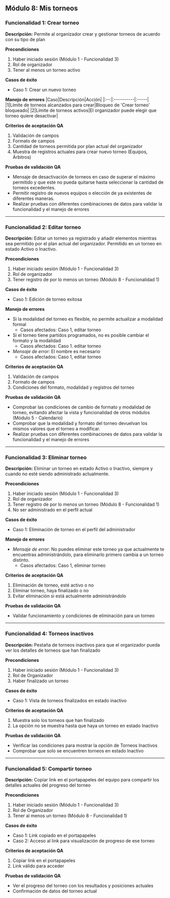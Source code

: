 ## Módulo 8: Mis torneos
### Funcionalidad 1: Crear torneo 
**Descripción:** Permite al organizador crear y gestionar torneos de acuerdo con su tipo de plan

**Precondiciones**
1. Haber iniciado sesión (Módulo 1 - Funcionalidad 3)
2. Rol de organizador
3. Tener al menos un torneo activo

**Casos de éxito**
- Caso 1: Crear un nuevo torneo

**Manejo de errores**
|Caso|Descripción|Acción|
|:--:|:----------|:-----|
|1|Límite de torneos alcanzados para crear|Bloqueo de 'Crear torneo' bloqueado|
|2|Límite de torneos activos|El organizador puede elegir que torneo quiere desactivar|

**Criterios de aceptación QA**
1. Validación de campos
2. Formato de campos
3. Cantidad de torneos permitida por plan actual del organizador
4. Muestra de registros actuales para crear nuevo torneo (Equipos, Árbitros)

**Pruebas de validación QA**
* Mensaje de desactivación de torneos en caso de superar el máximo permitido y que este no pueda quitarse hasta seleccionar la cantidad de torneos excedentes.
* Permitir registro de nuevos equipos o elección de ya existentes de diferentes maneras.
* Realizar pruebas con diferentes combinaciones de datos para validar la funcionalidad y el manejo de errores

---
### Funcionalidad 2: Editar torneo 
**Descripción:** Editar un torneo ya registrado y añadir elementos mientras sea permitido por el plan actual del organizador. Permitido en un torneo en estado Activo o Inactivo. 

**Precondiciones**
1. Haber iniciado sesión (Módulo 1 - Funcionalidad 3)
2. Rol de organizador
3. Tener registro de por lo menos un torneo (Módulo 8 - Funcionalidad 1)

**Casos de éxito**
- Caso 1: Edición de torneo exitosa

**Manejo de errores**
- Si la modalidad del torneo es flexible, no permite actualizar a modalidad formal
    - Casos afectados: Caso 1, editar torneo
- Si el torneo tiene partidos programados, no es posible cambiar el formato y la modalidad
    - Casos afectados: Caso 1. editar torneo
- *Mensaje de error:* El nombre es necesario
    - Casos afectados: Caso 1, editar torneo

**Criterios de aceptación QA**
1. Validación de campos
2. Formato de campos
3. Condiciones del formato, modalidad y registros del torneo

**Pruebas de validación QA**
* Comprobar las condiciones de cambio de formato y modalidad de torneo, evitando afectar la vista y funcionalidad de otros módulos (Módulo 5 - Calendario)
* Comprobar que la modalidad y formato del torneo devuelvan los mismos valores que el torneo a modificar.
* Realizar pruebas con diferentes combinaciones de datos para validar la funcionalidad y el manejo de errores

--- 
### Funcionalidad 3: Eliminar torneo 
**Descripción:** Eliminar un torneo en estado Activo o Inactivo, siempre y cuando no esté siendo administrado actualmente. 

**Precondiciones**
1. Haber iniciado sesión (Módulo 1 - Funcionalidad 3)
2. Rol de organizador
3. Tener registro de por lo menos un torneo (Módulo 8 - Funcionalidad 1)
4. No ser administrado en el perfil actual

**Casos de éxito**
- Caso 1: Eliminación de torneo en el perfil del administrador

**Manejo de errores**
- *Mensaje de error:* No puedes eliminar este torneo ya que actualmente te encuentras administrándolo, para eliminarlo primero cambia a un torneo distinto.
    - Casos afectados: Caso 1, eliminar torneo

**Criterios de aceptación QA**
1. Eliminación de torneo, esté activo o no
2. Eliminar torneo, haya finalizado o no
2. Evitar eliminación si está actualmente administrándolo 

**Pruebas de validación QA**
* Validar funcionamiento y condiciones de eliminación para un torneo

---
### Funcionalidad 4: Torneos inactivos
**Descripción:** Pestaña de torneos inactivos para que el organizador pueda ver los detalles de torneos que han finalizado

**Precondiciones**
1. Haber iniciado sesión (Módulo 1 - Funcionalidad 3)
2. Rol de Organizador
3. Haber finalizado un torneo

**Casos de éxito**
- Caso 1: Vista de torneos finalizados en estado inactivo

**Criterios de aceptación QA**
1. Muestra solo los torneos que han finalizado
2. La opción no se muestra hasta que haya un torneo en estado Inactivo

**Pruebas de validación QA**
* Verificar las condiciones para mostrar la opción de Torneos Inactivos
* Comprobar que solo se encuentren torneos en estado Inactivo


--- 
### Funcionalidad 5: Compartir torneo 
**Descripción:** Copiar link en el portapapeles del equipo para compartir los detalles actuales del progreso del torneo

**Precondiciones**
1. Haber iniciado sesión (Módulo 1 - Funcionalidad 3)
2. Rol de Organizador
3. Tener al menos un torneo (Módulo 8 - Funcionalidad 1)

**Casos de éxito**
- Caso 1: Link copiado en el portapapeles
- Caso 2: Acceso al link para visualización de progreso de ese torneo 

**Criterios de aceptación QA**
1. Copiar link en el portapapeles
2. Link válido para acceder

**Pruebas de validación QA**
* Ver el progreso del torneo con los resultados y posiciones actuales
* Confirmación de datos del torneo actual 
